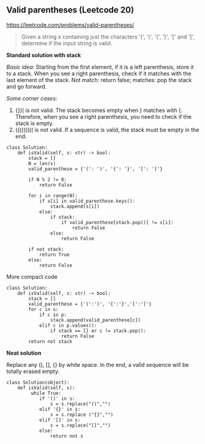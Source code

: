 ## Valid parentheses (Leetcode 20)
https://leetcode.com/problems/valid-parentheses/
> Given a string s containing just the characters '(', ')', '{', '}', '[' and ']', determine if the input string is valid.

**Standard solution with stack**

*Basic idea*: Starting from the first element, if it is a left parenthesis, store it to a stack. When you see a right parenthesis, check if it matches with the last element of the stack. Not match: return false; matches: pop the stack and go forward.

*Some corner cases*: 

1. {})( is not valid. The stack becomes empty when } matches with {. Therefore, when you see a right parenthesis, you need to check if the stack is empty.
2. ((((((((( is not valid. If a sequence is valid, the stack must be empty in the end.


```
class Solution:
    def isValid(self, s: str) -> bool:
        stack = []
        N = len(s)
        valid_parenthese = {'(': ')', '{': '}', '[': ']'}
    
        if N % 2 != 0:
            return False
    
        for i in range(N):
            if s[i] in valid_parenthese.keys():
                stack.append(s[i])
            else:
                if stack:
                    if valid_parenthese[stack.pop()] != s[i]:
                        return False
                else:
                    return False
    
        if not stack:
            return True
        else:
            return False
```

More compact code
```
class Solution:
    def isValid(self, s: str) -> bool:
        stack = []
        valid_parenthese = {'(':')', '{':'}','[':']'}
        for c in s:
            if c in p:
                stack.append(valid_parenthese[c])
            elif c in p.values():
                if stack == [] or c != stack.pop():
                    return False
        return not stack
```

**Neat solution**

Replace any (), [], {} by white space. In the end, a valid sequence will be totally erased empty.

```
class Solution(object):
    def isValid(self, s):
         while True:
            if '()' in s:
                s = s.replace("()","")
            elif '{}' in s:
                s = s.replace ("{}","")
            elif '[]' in s:
                s = s.replace("[]","")
            else:
                return not s
```            
